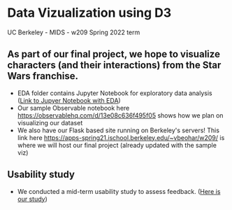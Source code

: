 # Data Vizualization using D3 
UC Berkeley - MIDS - w209 Spring 2022 term

## As part of our final project, we hope to visualize characters (and their interactions) from the Star Wars franchise.

- EDA folder contains Jupyter Notebook for exploratory data analysis ([Link to Jupyer Notebook with EDA](./EDA/src/star_wars_dataset_eda.ipynb))
- Our sample Observable notebook here https://observablehq.com/d/13e08c636f495f05 shows how we plan on visualizing our dataset
- We also have our Flask based site running on Berkeley's servers! This link here https://apps-spring21.ischool.berkeley.edu/~vbeohar/w209/ is where we will host our final project (already updated with the sample viz)

## Usability study 
- We conducted a mid-term usability study to assess feedback. ([Here is our study](./files/Usability_Study.pdf))
